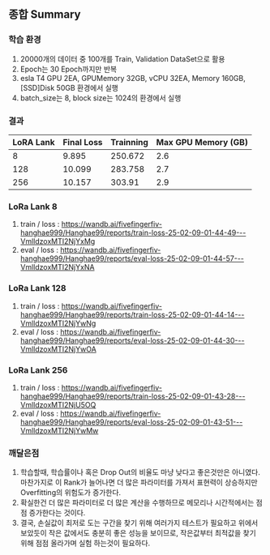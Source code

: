 ## 종합 Summary

### 학습 환경
1. 20000개의 데이터 중 100개를 Train, Validation DataSet으로 활용
2. Epoch는 30 Epoch까지만 반복
3. esla T4 GPU 2EA, GPUMemory 32GB, vCPU 32EA, Memory 160GB, [SSD]Disk 50GB 환경에서 실행
4. batch_size는 8, block size는 1024의 환경에서 실행

### 결과

| LoRA Lank | Final Loss | Trainning | Max GPU Memory (GB) |
|----------|----------|----------|----------|
| 8 | 9.895 | 250.672 | 2.6 |
| 128 | 10.099 | 283.758 | 2.7 |
| 256 | 10.157 | 303.91 | 2.9 |

### LoRa Lank 8
1. train / loss : https://wandb.ai/fivefingerfiv-hanghae999/Hanghae99/reports/train-loss-25-02-09-01-44-49---VmlldzoxMTI2NjYxMg
2. eval / loss : https://wandb.ai/fivefingerfiv-hanghae999/Hanghae99/reports/eval-loss-25-02-09-01-44-57---VmlldzoxMTI2NjYxNA

### LoRa Lank 128
1. train / loss : https://wandb.ai/fivefingerfiv-hanghae999/Hanghae99/reports/train-loss-25-02-09-01-44-14---VmlldzoxMTI2NjYwNg
2. eval / loss : https://wandb.ai/fivefingerfiv-hanghae999/Hanghae99/reports/eval-loss-25-02-09-01-44-30---VmlldzoxMTI2NjYwOA

### LoRa Lank 256
1. train / loss : https://wandb.ai/fivefingerfiv-hanghae999/Hanghae99/reports/train-loss-25-02-09-01-43-28---VmlldzoxMTI2NjU5OQ
2. eval / loss : https://wandb.ai/fivefingerfiv-hanghae999/Hanghae99/reports/eval-loss-25-02-09-01-43-51---VmlldzoxMTI2NjYwMw

### 깨달은점
1. 학습할때, 학습률이나 혹은 Drop Out의 비율도 마냥 낮다고 좋은것만은 아니였다. 마찬가지로 이 Rank가 늘어나면 더 많은 파라미터를 가져서 표현력이 상승하지만 Overfitting의 위험도가 증가한다.
2. 확실한건 더 많은 파라미터로 더 많은 계산을 수행하므로 메모리나 시간적에서는 점점 증가한다는 것이다.
3. 결국, 손실값이 최저로 도는 구간을 찾기 위해 여러가지 테스트가 필요하고 위에서 보았듯이 작은 값에서도 충분히 좋은 성능을 보이므로, 작은값부터 최적값을 찾기 위해 점점 올라가며 실험 하는것이 필요하다.

